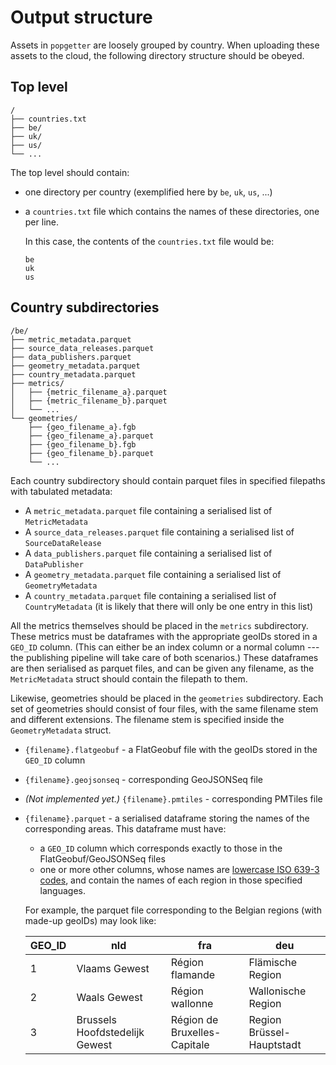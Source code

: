 # Output structure

Assets in `popgetter` are loosely grouped by country.
When uploading these assets to the cloud, the following directory structure should be obeyed.

## Top level

    /
    ├── countries.txt
    ├── be/
    ├── uk/
    ├── us/
    └── ...

The top level should contain:

- one directory per country (exemplified here by `be`, `uk`, `us`, ...)
- a `countries.txt` file which contains the names of these directories, one per line.

  In this case, the contents of the `countries.txt` file would be:

      be
      uk
      us

## Country subdirectories

    /be/
    ├── metric_metadata.parquet
    ├── source_data_releases.parquet
    ├── data_publishers.parquet
    ├── geometry_metadata.parquet
    ├── country_metadata.parquet
    ├── metrics/
    │   ├── {metric_filename_a}.parquet
    │   ├── {metric_filename_b}.parquet
    │   └── ...
    └── geometries/
        ├── {geo_filename_a}.fgb
        ├── {geo_filename_a}.parquet
        ├── {geo_filename_b}.fgb
        ├── {geo_filename_b}.parquet
        └── ...

Each country subdirectory should contain parquet files in specified filepaths with tabulated metadata:

- A `metric_metadata.parquet` file containing a serialised list of `MetricMetadata`
- A `source_data_releases.parquet` file containing a serialised list of `SourceDataRelease`
- A `data_publishers.parquet` file containing a serialised list of `DataPublisher`
- A `geometry_metadata.parquet` file containing a serialised list of `GeometryMetadata`
- A `country_metadata.parquet` file containing a serialised list of `CountryMetadata`
  (it is likely that there will only be one entry in this list)

All the metrics themselves should be placed in the `metrics` subdirectory.
These metrics must be dataframes with the appropriate geoIDs stored in a `GEO_ID` column.
(This can either be an index column or a normal column --- the publishing pipeline will take care of both scenarios.)
These dataframes are then serialised as parquet files, and can be given any filename, as the `MetricMetadata` struct should contain the filepath to them.

Likewise, geometries should be placed in the `geometries` subdirectory.
Each set of geometries should consist of four files, with the same filename stem and different extensions.
The filename stem is specified inside the `GeometryMetadata` struct.

- `{filename}.flatgeobuf` - a FlatGeobuf file with the geoIDs stored in the
  `GEO_ID` column
- `{filename}.geojsonseq` - corresponding GeoJSONSeq file
- *(Not implemented yet.)* `{filename}.pmtiles` - corresponding PMTiles file
- `{filename}.parquet` - a serialised dataframe storing the names of the corresponding areas.
  This dataframe must have:

  - a `GEO_ID` column which corresponds exactly to those in the FlatGeobuf/GeoJSONSeq files
  - one or more other columns, whose names are [lowercase ISO 639-3 codes](https://iso639-3.sil.org/code_tables/639/data), and contain the names of each region in those specified languages.

  For example, the parquet file corresponding to the Belgian regions (with made-up geoIDs) may look like:

  | GEO_ID | nld                            | fra                          | deu                       |
  | ------ | ------------------------------ | ---------------------------- | ------------------------- |
  | 1      | Vlaams Gewest                  | Région flamande              | Flämische Region          |
  | 2      | Waals Gewest                   | Région wallonne              | Wallonische Region        |
  | 3      | Brussels Hoofdstedelijk Gewest | Région de Bruxelles-Capitale | Region Brüssel-Hauptstadt |
